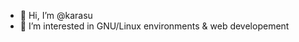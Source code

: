 - 👋 Hi, I’m @karasu
- 👀 I’m interested in GNU/Linux environments & web developement

<!---
andreagosti9/andreagosti9 is a ✨ special ✨ repository because its `README.md` (this file) appears on your GitHub profile.
You can click the Preview link to take a look at your changes.
--->
